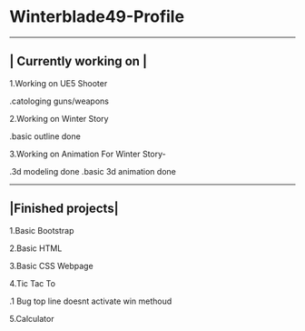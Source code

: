 # Winterblade49-Profile


------------------------
| Currently working on |    
------------------------
 1.Working on UE5 Shooter
 
   .catologing guns/weapons

 2.Working on Winter Story
 
   .basic outline done

 3.Working on Animation For Winter Story-
 
   .3d modeling done
   .basic 3d animation done

-------------------
|Finished projects|
-------------------
  1.Basic Bootstrap
  
  2.Basic HTML
  
  3.Basic CSS Webpage
  
  4.Tic Tac To
  
   .1 Bug top line doesnt activate win methoud
   
  5.Calculator
 
  
 
